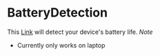 # BatteryDetection
This [Link](https://poetic-ganache-010d3d.netlify.app/) will detect your device's battery life. 
*Note*
- Currently only works on laptop
